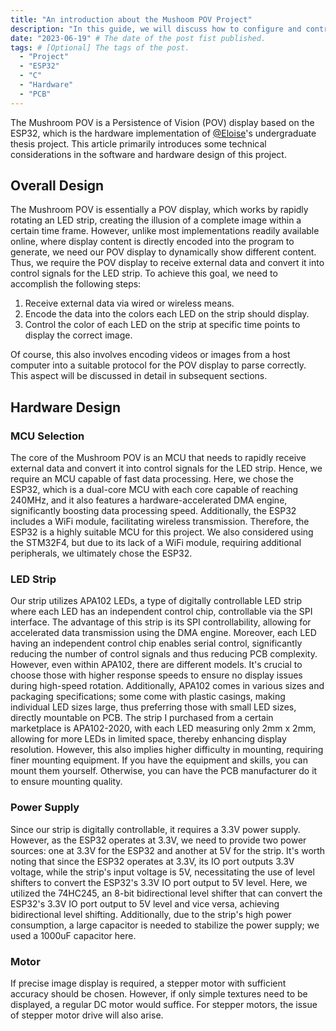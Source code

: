 ```yaml
---
title: "An introduction about the Mushoom POV Project"
description: "In this guide, we will discuss how to configure and control a serial port on a UNIX system using C++ and the native termios library. We will cover opening the serial port device, configuring the port parameters, and reading/writing data to the serial port."
date: "2023-06-19" # The date of the post fist published.
tags: # [Optional] The tags of the post.
  - "Project"
  - "ESP32"
  - "C"
  - "Hardware"
  - "PCB"
---
```


The Mushroom POV is a Persistence of Vision (POV) display based on the ESP32, which is the hardware implementation of [@Eloise](https://github.com/Eloise-Chen0722)'s undergraduate thesis project. This article primarily introduces some technical considerations in the software and hardware design of this project.

## Overall Design

The Mushroom POV is essentially a POV display, which works by rapidly rotating an LED strip, creating the illusion of a complete image within a certain time frame. However, unlike most implementations readily available online, where display content is directly encoded into the program to generate, we need our POV display to dynamically show different content. Thus, we require the POV display to receive external data and convert it into control signals for the LED strip. To achieve this goal, we need to accomplish the following steps:

1. Receive external data via wired or wireless means.
2. Encode the data into the colors each LED on the strip should display.
3. Control the color of each LED on the strip at specific time points to display the correct image.

Of course, this also involves encoding videos or images from a host computer into a suitable protocol for the POV display to parse correctly. This aspect will be discussed in detail in subsequent sections.

## Hardware Design

### MCU Selection

The core of the Mushroom POV is an MCU that needs to rapidly receive external data and convert it into control signals for the LED strip. Hence, we require an MCU capable of fast data processing. Here, we chose the ESP32, which is a dual-core MCU with each core capable of reaching 240MHz, and it also features a hardware-accelerated DMA engine, significantly boosting data processing speed. Additionally, the ESP32 includes a WiFi module, facilitating wireless transmission. Therefore, the ESP32 is a highly suitable MCU for this project. We also considered using the STM32F4, but due to its lack of a WiFi module, requiring additional peripherals, we ultimately chose the ESP32.

### LED Strip

Our strip utilizes APA102 LEDs, a type of digitally controllable LED strip where each LED has an independent control chip, controllable via the SPI interface. The advantage of this strip is its SPI controllability, allowing for accelerated data transmission using the DMA engine. Moreover, each LED having an independent control chip enables serial control, significantly reducing the number of control signals and thus reducing PCB complexity. However, even within APA102, there are different models. It's crucial to choose those with higher response speeds to ensure no display issues during high-speed rotation. Additionally, APA102 comes in various sizes and packaging specifications; some come with plastic casings, making individual LED sizes large, thus preferring those with small LED sizes, directly mountable on PCB. The strip I purchased from a certain marketplace is APA102-2020, with each LED measuring only 2mm x 2mm, allowing for more LEDs in limited space, thereby enhancing display resolution. However, this also implies higher difficulty in mounting, requiring finer mounting equipment. If you have the equipment and skills, you can mount them yourself. Otherwise, you can have the PCB manufacturer do it to ensure mounting quality.

### Power Supply

Since our strip is digitally controllable, it requires a 3.3V power supply. However, as the ESP32 operates at 3.3V, we need to provide two power sources: one at 3.3V for the ESP32 and another at 5V for the strip. It's worth noting that since the ESP32 operates at 3.3V, its IO port outputs 3.3V voltage, while the strip's input voltage is 5V, necessitating the use of level shifters to convert the ESP32's 3.3V IO port output to 5V level. Here, we utilized the 74HC245, an 8-bit bidirectional level shifter that can convert the ESP32's 3.3V IO port output to 5V level and vice versa, achieving bidirectional level shifting. Additionally, due to the strip's high power consumption, a large capacitor is needed to stabilize the power supply; we used a 1000uF capacitor here.

### Motor

If precise image display is required, a stepper motor with sufficient accuracy should be chosen. However, if only simple textures need to be displayed, a regular DC motor would suffice. For stepper motors, the issue of stepper motor drive will also arise.